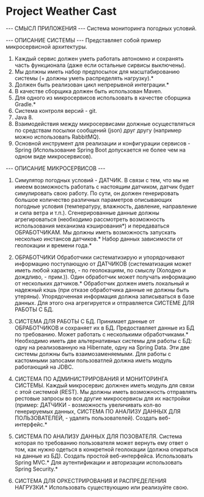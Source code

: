 # Project Weather Cast  

--- СМЫСЛ ПРИЛОЖЕНИЯ ---
Система мониторинга погодных условий.  

--- ОПИСАНИЕ СИСТЕМЫ ---
Представляет собой пример микросервисной архитектуры. 
1. Каждый сервис должен уметь работать автономно и сохранять часть функционала (даже если остальные сирвисы выключены).
2. Мы должны иметь набор предпосылок для масштабированию системы (+ должны уметь распределять нагрузку).*
3. Должен быть реализован цикл непрерывной интеграции.*
4. В качестве сборщика должен быть использован Maven.
5. Для одного из микросервисов использовать в качестве сборщика Gradle.*
6. Система контроля версий - git.
7. Java 8.
8. Взаимодействия между микросервисами должные осуществляться по средствам посылки сообщений (json) друг другу (например можно использовать RabbitMQ).
9. Основной инструмент для реализации и конфигурации сервисов - Spring (Использование Spring Boot допускается не более чем на одном виде микросервисов).

--- ОПИСАНИЕ МИКРОСЕРВИСОВ ---
1. Симулятор погодных условий - ДАТЧИК.
В связи с тем, что мы не имеем возможность работать с настоящим датчиком, датчик будет симулировать свою работу. По сути, он должен генерировать большое количество различных параметров описывающих погодные условия (температуру, влажность, давление, направление и сила ветра и т.п.). 
Сгенерированные данные должны агрегироваться (необходимо рассмотреть возможность использования механизма кэширования*) и передаваться ОБРАБОТЧИКАМ.
Мы должны иметь возможность запускать несколько инстансов датчиков.*
Набор данных зависимости от геолокации и времени года.*

2. ОБРАБОТЧИКИ
Обработчики систематизирую и упорядочивают информацию поступающую от ДАТЧИКОВ (систематизация может иметь любой характер, - по геолокациям, по смыслу (Холодно и дождливо, - прим.)). 
Один обработчик может получать информацию от нескольких датчиков.*
Обработчик должен иметь локальный и надежный кэшь (при отказе обработчика данные не должны быть утеряны).
Упорядоченная информация должна записываться в базе данных. Для этого она агрегируется и отправляется СИСТЕМЕ ДЛЯ РАБОТЫ С БД.

3. СИСТЕМА ДЛЯ РАБОТЫ С БД.
Принимает данные от ОБРАБОТЧИКОВ и сохраняет их в БД.
Предоставляет данные из БД по требованию.
Может работать с несколькими обработчиками.*
Необходимо иметь две альтернативных системы для работы с БД: одну на реализованную на Hibernate, одну на Spring Data. Эти две системы должны быть взаимозаменяемыми.
Для работы с кастомными запосами пользоватлей должна иметь модуль работающий на JDBC.

4. СИСТЕМА ПО АДМИНИСТРИРОВАНИЯ И МОНИТОРИНГА СИСТЕМЫ.
Каждый микросервис должнен иметь модуль для связи с этой системой (REST).
Мы должны иметь возможность отправлять рестовые запросы во все другие микросервисы для их настройки (пример: ДАТЧИКИ - возможность увеличивать кол-во генерируемых данных, СИСТЕМА ПО АНАЛИЗУ ДАННЫХ ДЛЯ ПОЛЬЗОВАТЕЛЕЙ, - удалять пользователей).
Создать веб-интерфейс.*

5. СИСТЕМА ПО АНАЛИЗУ ДАННЫХ ДЛЯ ПОЗОВАТЕЛЯ.
Система которая по требованию пользователя может вернуть ему ответ о том, как нужно одеться в конкретной геолокации (должна опираться на данные из БД).
Создать простой веб-интерфейса.
Использовать Spring MVC.*
Для аутентификации и авторизации использовать Spring Security.*

6. СИСТЕМА ДЛЯ ОРКЕСТРИРОВАНИЯ И РАСПРЕДЕЛЕНИЯ НАГРУЗКИ.*
Использовать существующию или реализуйте свою.
